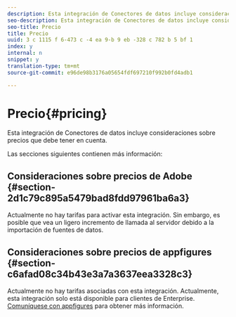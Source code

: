 ```yaml
---
description: Esta integración de Conectores de datos incluye consideraciones sobre precios que debe tener en cuenta.
seo-description: Esta integración de Conectores de datos incluye consideraciones sobre precios que debe tener en cuenta.
seo-title: Precio
title: Precio
uuid: 3 c 1115 f 6-473 c -4 ea 9-b 9 eb -328 c 782 b 5 bf 1
index: y
internal: n
snippet: y
translation-type: tm+mt
source-git-commit: e96de98b3176a05654fdf697210f992b0fd4adb1

---
```



# Precio{#pricing}

Esta integración de Conectores de datos incluye consideraciones sobre precios que debe tener en cuenta.

Las secciones siguientes contienen más información:

## Consideraciones sobre precios de Adobe {#section-2d1c79c895a5479bad8fdd97961ba6a3}

Actualmente no hay tarifas para activar esta integración. Sin embargo, es posible que vea un ligero incremento de llamada al servidor debido a la importación de fuentes de datos.

## Consideraciones sobre precios de appfigures {#section-c6afad08c34b43e3a7a3637eea3328c3}

Actualmente no hay tarifas asociadas con esta integración. Actualmente, esta integración solo está disponible para clientes de Enterprise. [Comuníquese con appfigures](https://appfigures.com/support/contact) para obtener más información.
